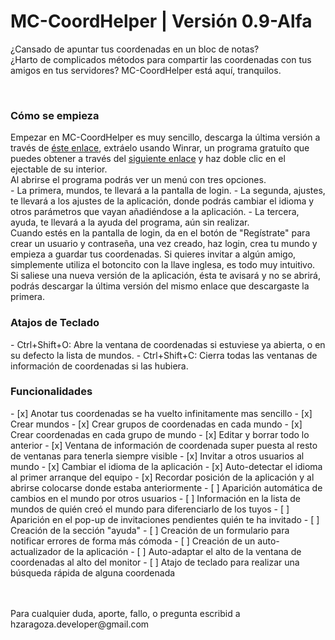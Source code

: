 <h1>MC-CoordHelper | Versión 0.9-Alfa</h1>
<p>
  ¿Cansado de apuntar tus coordenadas en un bloc de notas? <br/>
  ¿Harto de complicados métodos para compartir las coordenadas con tus amigos en tus servidores?
  MC-CoordHelper está aquí, tranquilos.
</p>
<br/>
<h3>Cómo se empieza</h3>
<p>
  Empezar en MC-CoordHelper es muy sencillo, descarga la última versión a través de <a href="https://drive.google.com/open?id=0B-   RHqixhE4jLb3lhNWItN3BZSnc">éste enlace</a>, extráelo usando Winrar, un programa gratuíto que puedes obtener a través del <a   href="https://www.winrar.es/descargas">siguiente enlace</a> y haz doble clic en el ejectable de su interior.
  <br/>
  Al abrirse el programa podrás ver un menú con tres opciones. <br/>
  - La primera, mundos, te llevará a la pantalla de login.
  - La segunda, ajustes, te llevará a los ajustes de la aplicación, donde podrás cambiar el idioma y otros parámetros que vayan añadiéndose a la aplicación.
  - La tercera, ayuda, te llevará a la ayuda del programa, aún sin realizar.
  
  <br/>
  Cuando estés en la pantalla de login, da en el botón de "Regístrate" para crear un usuario y contraseña, una vez creado, haz login, crea tu mundo y empieza a guardar tus coordenadas. Si quieres invitar a algún amigo, simplemente utiliza el botoncito con la llave inglesa, es todo muy intuitivo.
  <br/>
  Si saliese una nueva versión de la aplicación, ésta te avisará y no se abrirá, podrás descargar la última versión del mismo enlace que descargaste la primera.
</p>
<h3>Atajos de Teclado</h3>
<p>
  - Ctrl+Shift+O: Abre la ventana de coordenadas si estuviese ya abierta, o en su defecto la lista de mundos.
  - Ctrl+Shift+C: Cierra todas las ventanas de información de coordenadas si las hubiera.
</p>
<h3>Funcionalidades</h3>
<p>
- [x] Anotar tus coordenadas se ha vuelto infinitamente mas sencillo
- [x] Crear mundos
- [x] Crear grupos de coordenadas en cada mundo
- [x] Crear coordenadas en cada grupo de mundo
- [x] Editar y borrar todo lo anterior
- [x] Ventana de información de coordenada super puesta al resto de ventanas para tenerla siempre visible 
- [x] Invitar a otros usuarios al mundo
- [x] Cambiar el idioma de la aplicación
- [x] Auto-detectar el idioma al primer arranque del equipo
- [x] Recordar posición de la aplicación y al abrirse colocarse donde estaba anteriormente
- [ ] Aparición automática de cambios en el mundo por otros usuarios
- [ ] Información en la lista de mundos de quién creó el mundo para diferenciarlo de los tuyos
- [ ] Aparición en el pop-up de invitaciones pendientes quién te ha invitado
- [ ] Creación de la sección "ayuda"
- [ ] Creación de un formulario para notificar errores de forma más cómoda
- [ ] Creación de un auto-actualizador de la aplicación
- [ ] Auto-adaptar el alto de la ventana de coordenadas al alto del monitor
- [ ] Atajo de teclado para realizar una búsqueda rápida de alguna coordenada
</p>
<p>
<br/>
<br/>
Para cualquier duda, aporte, fallo, o pregunta escribid a hzaragoza.developer@gmail.com
</p>
